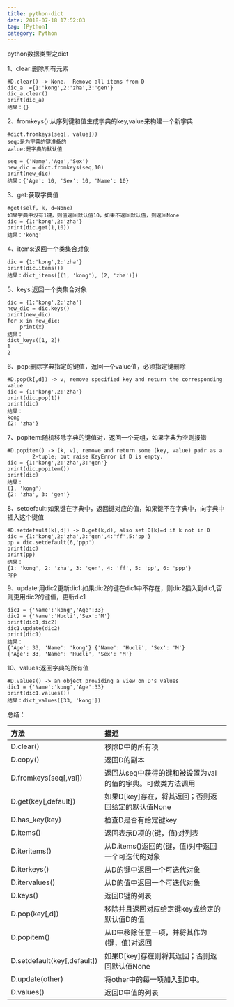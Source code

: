```yaml
---
title: python-dict
date: 2018-07-18 17:52:03
tag: [Python]
category: Python
---
```

python数据类型之dict
<!-- more -->
1、clear:删除所有元素
```
#D.clear() -> None.  Remove all items from D
dic_a  ={1:'kong',2:'zha',3:'gen'}
dic_a.clear()
print(dic_a)
结果：{}
```

2、fromkeys():从序列键和值生成字典的key,value来构建一个新字典
```
#dict.fromkeys(seq[, value]))
seq:是为字典的键准备的
value:是字典的默认值

seq = ('Name','Age','Sex')
new_dic = dict.fromkeys(seq,10)
print(new_dic)
结果：{'Age': 10, 'Sex': 10, 'Name': 10}
```
3、get:获取字典值
```
#get(self, k, d=None)
如果字典中没有1键，则值返回默认值10，如果不返回默认值，则返回None
dic = {1:'kong',2:'zha'}
print(dic.get(1,10))
结果：'kong'
```
4、items:返回一个类集合对象
```
dic = {1:'kong',2:'zha'}
print(dic.items())
结果：dict_items([(1, 'kong'), (2, 'zha')])
```
5、keys:返回一个类集合对象
```
dic = {1:'kong',2:'zha'}
new_dic = dic.keys()
print(new_dic)
for x in new_dic:
    print(x)
结果：
dict_keys([1, 2])
1
2
```
6、pop:删除字典指定的键值，返回一个value值，必须指定键删除
```
#D.pop(k[,d]) -> v, remove specified key and return the corresponding value
dic = {1:'kong',2:'zha'}
print(dic.pop(1))
print(dic)
结果：
kong
{2: 'zha'}
```
7、popitem:随机移除字典的键值对，返回一个元组，如果字典为空则报错
```
#D.popitem() -> (k, v), remove and return some (key, value) pair as a
        2-tuple; but raise KeyError if D is empty.
dic = {1:'kong',2:'zha',3:'gen'}
print(dic.popitem())
print(dic)
结果：
(1, 'kong')
{2: 'zha', 3: 'gen'}
```
8、setdefault:如果键在字典中，返回键对应的值，如果键不在字典中，向字典中插入这个键值
```
#D.setdefault(k[,d]) -> D.get(k,d), also set D[k]=d if k not in D
dic = {1:'kong',2:'zha',3:'gen',4:'ff',5:'pp'}
pp = dic.setdefault(6,'ppp')
print(dic)
print(pp)
结果：
{1: 'kong', 2: 'zha', 3: 'gen', 4: 'ff', 5: 'pp', 6: 'ppp'}
ppp
```
9、update:用dic2更新dic1:如果dic2的键在dic1中不存在，则dic2插入到dic1,否则更用dic2的键值，更新dic1
```
dic1 = {'Name':'kong','Age':33}
dic2 = {'Name':'Hucli','Sex':'M'}
print(dic1,dic2)
dic1.update(dic2)
print(dic1)
结果：
{'Age': 33, 'Name': 'kong'} {'Name': 'Hucli', 'Sex': 'M'}
{'Age': 33, 'Name': 'Hucli', 'Sex': 'M'}
```
10、values:返回字典的所有值
```
#D.values() -> an object providing a view on D's values
dic1 = {'Name':'kong','Age':33}
print(dic1.values())
结果：dict_values([33, 'kong'])
```
总结：

方法|描述  
:----|:---
D.clear()                         |移除D中的所有项  
D.copy()                          |返回D的副本  
D.fromkeys(seq[,val])             |返回从seq中获得的键和被设置为val的值的字典。可做类方法调用  
D.get(key[,default])              |如果D[key]存在，将其返回；否则返回给定的默认值None  
D.has_key(key)                    |检查D是否有给定键key  
D.items()                         |返回表示D项的(键，值)对列表  
D.iteritems()                     |从D.items()返回的(键，值)对中返回一个可迭代的对象  
D.iterkeys()                      |从D的键中返回一个可迭代对象  
D.itervalues()                    |从D的值中返回一个可迭代对象  
D.keys()                          |返回D键的列表  
D.pop(key[,d])                    |移除并且返回对应给定键key或给定的默认值D的值  
D.popitem()                       |从D中移除任意一项，并将其作为(键，值)对返回  
D.setdefault(key[,default])       |如果D[key]存在则将其返回；否则返回默认值None  
D.update(other)                   |将other中的每一项加入到D中。  
D.values()                        |返回D中值的列表